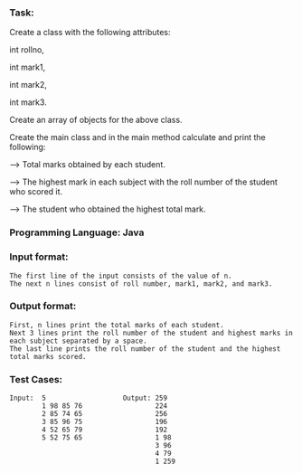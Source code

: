 ### Task: 
Create a class with the following attributes:

int rollno,

int mark1,

int mark2,

int mark3.

Create an array of objects for the above class.

Create the main class and in the main method calculate and print the following:

 --> Total marks obtained by each student.
 
 --> The highest mark in each subject with the roll number of the student who scored it.
 
 --> The student who obtained the highest total mark.

### Programming Language: Java

### Input format:
    The first line of the input consists of the value of n.
    The next n lines consist of roll number, mark1, mark2, and mark3.

### Output format: 
    First, n lines print the total marks of each student.
    Next 3 lines print the roll number of the student and highest marks in each subject separated by a space.
    The last line prints the roll number of the student and the highest total marks scored.

### Test Cases:

    Input:  5                   Output: 259
            1 98 85 76                  224
            2 85 74 65                  256
            3 85 96 75                  196
            4 52 65 79                  192
            5 52 75 65                  1 98
                                        3 96
                                        4 79
                                        1 259
